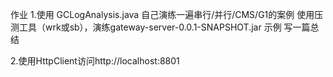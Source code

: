作业
1.使用 GCLogAnalysis.java 自己演练一遍串行/并行/CMS/G1的案例
使用压测工具（wrk或sb），演练gateway-server-0.0.1-SNAPSHOT.jar 示例
写一篇总结


2.使用HttpClient访问http://localhost:8801